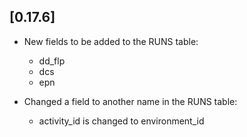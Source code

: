 ## [0.17.6]

* New fields to be added to the RUNS table:
    - dd_flp
    - dcs
    - epn

* Changed a field to another name in the RUNS table:
    - activity_id is changed to environment_id